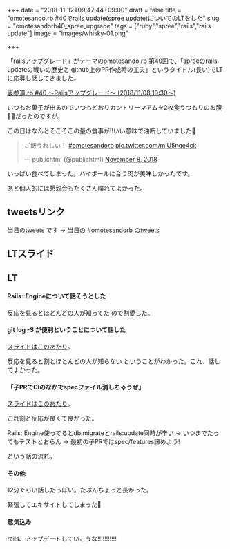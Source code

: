 +++
date = "2018-11-12T09:47:44+09:00"
draft = false
title = "omotesando.rb #40でrails update(spree update)についてのLTをした"
slug = "omotesandorb40_spree_upgrade"
tags = ["ruby","spree","rails","rails update"]
image = "images/whisky-01.png"

+++

「railsアップグレード」がテーマのomotesando.rb 第40回で、「spreeのrails updateの戦いの歴史と github上のPR作成時の工夫」というタイトル(長い)でLTに応募し話してきました。

<!--more-->

<a class="embedly-card" data-card-key="6f257114b6df4413a3f5872a7e143278" data-card-controls="0" data-card-type="article-full" href="https://omotesandorb.connpass.com/event/105365/">表参道.rb #40 〜Railsアップグレード〜 (2018/11/08 19:30〜)</a>
<script async src="//cdn.embedly.com/widgets/platform.js" charset="UTF-8"></script>

いつもお菓子が出るのでいつもどおりカントリーマアムを2枚食うつもりのお腹🍪🍪だったのですが。

この日はなんとそこそこの量の食事が!!いい意味で油断していました🍴

<blockquote class="twitter-tweet" data-lang="en"><p lang="ja" dir="ltr">ご飯うれしい！ <a href="https://twitter.com/hashtag/omotesandorb?src=hash&amp;ref_src=twsrc%5Etfw">#omotesandorb</a> <a href="https://t.co/mIU5nqe4ck">pic.twitter.com/mIU5nqe4ck</a></p>&mdash; publichtml (@publichtml) <a href="https://twitter.com/publichtml/status/1060507252665212929?ref_src=twsrc%5Etfw">November 8, 2018</a></blockquote>
<script async src="https://platform.twitter.com/widgets.js" charset="utf-8"></script>

いっぱい食べてしまった。ハイボールに合う肉が美味しかったです。

あと個人的には懇親会もたくさん喋れてよかった。

## tweetsリンク

当日のtweets です -> [当日の #omotesandorb のtweets](https://twitter.com/search?f=tweets&q=since%3A2018-11-08%20until%3A2018-11-09%20%23omotesandorb&src=typd)

## LTスライド

<!-- このdivがないとspeakerdeck小さくなっちゃう -->
<div style="width:600px;">
<script async class="speakerdeck-embed" data-id="0eb659e6d15b45f88345df351a3923e3" data-ratio="1.33333333333333" src="//speakerdeck.com/assets/embed.js"></script>
</div>

## LT

#### Rails::Engineについて話そうとした

反応を見るとほとんどの人が知ってた ので割愛した。

#### git log -S が便利ということについて話した

[スライドはこのあたり](https://speakerdeck.com/hoshinotsuyoshi/spreefalserails-updatefalsezhan-ifalseli-shi-to-githubshang-falseprzuo-cheng-shi-falsegong-fu?slide=79)。

反応を見ると割とほとんどの人が知らない ということがわかった。これ、話してよかった。

#### 「子PRでCIのなかでspecファイル消しちゃうぜ」

[スライドはこのあたり](https://speakerdeck.com/hoshinotsuyoshi/spreefalserails-updatefalsezhan-ifalseli-shi-to-githubshang-falseprzuo-cheng-shi-falsegong-fu?slide=48)。

これ割と反応が良くて良かった。

Rails::Engine使ってるとdb:migrateとrails:update同時が辛い
->
いつまでたってもテストとおらん
->
最初の子PRではspec/features諦めよう!

という話の流れ。

#### その他

12分ぐらい話したっぽい。たぶんちょっと長かった。

緊張してエキサイトしてしまった🙇

#### 意気込み

rails、アップデートしていこうな!!!!!!!!!!!

<script type="text/javascript" src="/js/prism.js" async></script>
